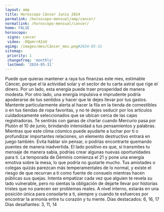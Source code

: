 ```yaml
---
layout: amp
title: Horoscopo Cáncer Junio 2024 
permalink: /horoscopo-mensual/amp/cancer/
normallink: /horoscopo-mensual/cancer/
home: FALSE
horoscopo:
 signo: cancer
 video: -DQpmrrAIeU
ogimg: /images/mes/Cáncer_mes.png#2024-05-31
sitemap:
 priority: 1
 changefreq: 'monthly'
 lastmod: '2024-05-31'
---
```



Puede que quieras mantener a raya tus finanzas este mes, estimable Cáncer, porque el la actividad solar y el sector de tu carta astral que rige el dinero. Por un lado, esta energía puede traer prosperidad de manera modesta. Por otro lado, una energía impulsiva e imprudente podría apoderarse de tus sentidos y hacer que te dejes llevar por tus gastos. Mantente particularmente alerta al hacer la fila en la tienda de comestibles o en tus tiendas de ropa favoritas, y no te dejes seducir por los artículos cuidadosamente seleccionados que se ubican cerca de las cajas registradoras.
Te sentirás con ganas de charlar cuando Mercurio pasa por Plutón el 10 de junio, brindando intensidad a tus pensamientos y palabras. Mientras que este clima cósmico puede ayudarte a luchar por ti o profundizar importantes relaciones, un elemento destructivo entrará en juego también. Evita hablar sin pensar, o podrías encontrarte quemando puentes de manera inadvertida. El lado positivo es que, si transmites tu mensaje de manera sabia, podrías crear algunas nuevas oportunidades para ti.
La temporada de Géminis comienza el 21 y pone una energía emotiva sobre la mesa, lo que podría no gustarte mucho. Tus amistades o colegas quizás parezcan más temperamentales de lo normal, y existe el riesgo de que recurran a ti como fuente de consuelo mientras hacen públicas sus quejas. Intenta empatizar cada vez que alguien te revela su lado vulnerable, pero no sientas la obligación de dejarte llevar por historias tristes que no parecen ser problemas reales. A nivel interno, estarás en una posición única para consolarte a ti, siempre y cuando te esfuerces por encontrar la armonía entre tu corazón y tu mente.
Días destacados: 6, 16, 17
Días desafiantes: 3, 11, 14